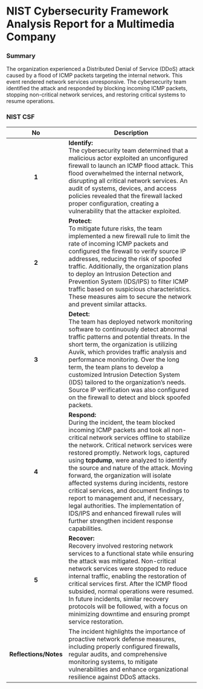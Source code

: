 # NIST Cybersecurity Framework Analysis Report for a Multimedia Company 

### Summary
The organization experienced a Distributed Denial of Service (DDoS) attack caused by a flood of ICMP packets targeting the internal network. This event rendered network services unresponsive. The cybersecurity team identified the attack and responded by blocking incoming ICMP packets, stopping non-critical network services, and restoring critical systems to resume operations. 

### NIST CSF 
| No | Description |
|:-:|---|
| **1** | **Identify:** <br> The cybersecurity team determined that a malicious actor exploited an unconfigured firewall to launch an ICMP flood attack. This flood overwhelmed the internal network, disrupting all critical network services. An audit of systems, devices, and access policies revealed that the firewall lacked proper configuration, creating a vulnerability that the attacker exploited. | 
| **2** | **Protect:** <br> To mitigate future risks, the team implemented a new firewall rule to limit the rate of incoming ICMP packets and configured the firewall to verify source IP addresses, reducing the risk of spoofed traffic. Additionally, the organization plans to deploy an Intrusion Detection and Prevention System (IDS/IPS) to filter ICMP traffic based on suspicious characteristics. These measures aim to secure the network and prevent similar attacks. |
| **3** | **Detect:** <br> The team has deployed network monitoring software to continuously detect abnormal traffic patterns and potential threats. In the short term, the organization is utilizing Auvik, which provides traffic analysis and performance monitoring. Over the long term, the team plans to develop a customized Intrusion Detection System (IDS) tailored to the organization’s needs. Source IP verification was also configured on the firewall to detect and block spoofed packets. |
| **4** | **Respond:** <br> During the incident, the team blocked incoming ICMP packets and took all non-critical network services offline to stabilize the network. Critical network services were restored promptly. Network logs, captured using **tcpdump**, were analyzed to identify the source and nature of the attack. Moving forward, the organization will isolate affected systems during incidents, restore critical services, and document findings to report to management and, if necessary, legal authorities. The implementation of IDS/IPS and enhanced firewall rules will further strengthen incident response capabilities. |
| **5** | **Recover:** <br> Recovery involved restoring network services to a functional state while ensuring the attack was mitigated. Non-critical network services were stopped to reduce internal traffic, enabling the restoration of critical services first. After the ICMP flood subsided, normal operations were resumed. In future incidents, similar recovery protocols will be followed, with a focus on minimizing downtime and ensuring prompt service restoration. |
| **Reflections/Notes** | The incident highlights the importance of proactive network defense measures, including properly configured firewalls, regular audits, and comprehensive monitoring systems, to mitigate vulnerabilities and enhance organizational resilience against DDoS attacks. |
